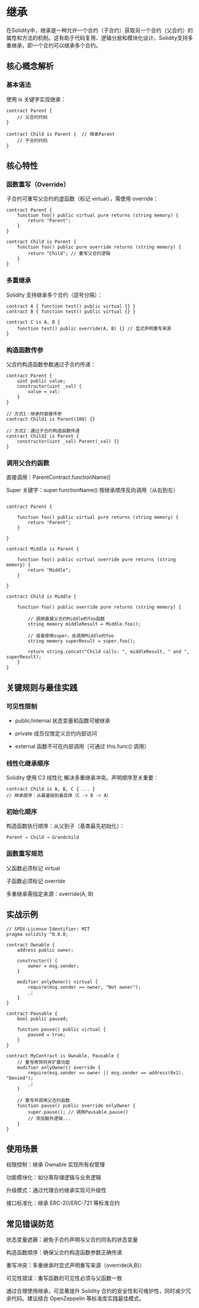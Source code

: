 # 继承

在Solidity中，继承是一种允许一个合约（子合约）获取另一个合约（父合约）的属性和方法的机制。这有助于代码复用、逻辑分层和模块化设计。Solidity支持多重继承，即一个合约可以继承多个合约。

## 核心概念解析

### 基本语法

使用 is 关键字实现继承：

```solidity
contract Parent {
    // 父合约代码
}

contract Child is Parent {  // 继承Parent
    // 子合约代码
}
```

## 核心特性

### 函数重写（Override）

子合约可重写父合约的虚函数（标记 virtual），需使用 override：

```solidity
contract Parent {
    function foo() public virtual pure returns (string memory) {
        return "Parent";
    }
}

contract Child is Parent {
    function foo() public pure override returns (string memory) {
        return "Child"; // 重写父合约逻辑
    }
}
```

### 多重继承

Solidity 支持继承多个合约（逗号分隔）：

```solidity
contract A { function test() public virtual {} }
contract B { function test() public virtual {} }

contract C is A, B {
    function test() public override(A, B) {} // 显式声明重写来源
}
```

### 构造函数传参

父合约构造函数参数通过子合约传递：

```solidity
contract Parent {
    uint public value;
    constructor(uint _val) {
        value =_val;
    }
}

// 方式1：继承时直接传参
contract Child1 is Parent(100) {}

// 方式2：通过子合约构造函数传递
contract Child2 is Parent {
    constructor(uint _val) Parent(_val) {}
}
```

### 调用父合约函数

直接调用：ParentContract.functionName()

Super 关键字：super.functionName() 按继承顺序反向调用（从右到左）

```solidity

contract Parent {

    function foo() public virtual pure returns (string memory) {
        return "Parent";
    }

}

contract Middle is Parent {

    function foo() public virtual override pure returns (string memory) {
        return "Middle";
    }

}

contract Child is Middle {

    function foo() public override pure returns (string memory) {

        // 调用直接父合约Middle的foo函数
        string memory middleResult = Middle.foo();

        // 或者使用super，会调用Middle的foo
        string memory superResult = super.foo();

        return string.concat("Child calls: ", middleResult, " and ", superResult);
    }
}
```

## 关键规则与最佳实践

### 可见性限制

- public/internal 状态变量和函数可被继承

- private 成员仅限定义合约内部访问

- external 函数不可在内部调用（可通过 this.func() 调用）

### 线性化继承顺序

Solidity 使用 C3 线性化 解决多重继承冲突。声明顺序至关重要：

```solidity
contract Child is A, B, C { ... }
// 继承顺序：从最基础到最具体（C -> B -> A）
```

### 初始化顺序

构造函数执行顺序：从父到子（基类最先初始化）：

```text
Parent → Child → Grandchild
```

### 函数重写规范

父函数必须标记 virtual

子函数必须标记 override

多重继承需指定来源：override(A, B)

## 实战示例

```solidity
// SPDX-License-Identifier: MIT
pragma solidity ^0.8.0;

contract Ownable {
    address public owner;

    constructor() {
        owner = msg.sender;
    }

    modifier onlyOwner() virtual {
        require(msg.sender == owner, "Not owner");
        _;
    }
}

contract Pausable {
    bool public paused;

    function pause() public virtual {
        paused = true;
    }
}

contract MyContract is Ownable, Pausable {
    // 重写修饰符并扩展功能
    modifier onlyOwner() override {
        require(msg.sender == owner || msg.sender == address(0x1), "Denied");
        _;
    }

    // 重写并调用父合约函数
    function pause() public override onlyOwner {
        super.pause(); // 调用Pausable.pause()
        // 添加额外逻辑...
    }
}
```

## 使用场景

权限控制：继承 Ownable 实现所有权管理

功能模块化：如分离存储逻辑与业务逻辑

升级模式：通过代理合约继承实现可升级性

接口标准化：继承 ERC-20/ERC-721 等标准合约

## 常见错误防范

状态变量遮蔽：避免子合约声明与父合约同名的状态变量

构造函数顺序：确保父合约构造函数参数正确传递

重写冲突：多重继承时显式声明重写来源（override(A,B)）

可见性错误：重写函数的可见性必须与父函数一致

通过合理使用继承，可显著提升 Solidity 合约的安全性和可维护性，同时减少冗余代码。建议结合 OpenZeppelin 等标准库实践最佳模式。

